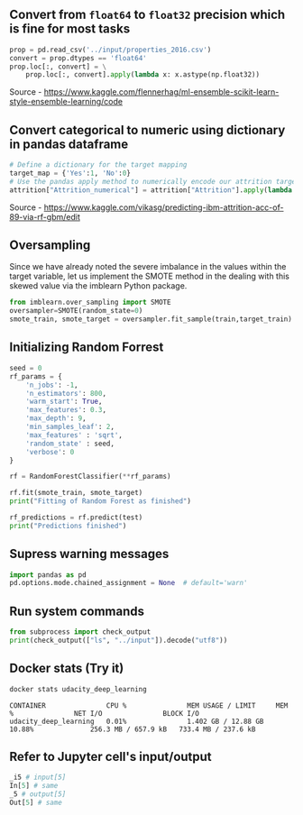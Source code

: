 ## Convert from `float64` to `float32` precision which is fine for most tasks

```py
prop = pd.read_csv('../input/properties_2016.csv')
convert = prop.dtypes == 'float64'
prop.loc[:, convert] = \
    prop.loc[:, convert].apply(lambda x: x.astype(np.float32))
```

Source - https://www.kaggle.com/flennerhag/ml-ensemble-scikit-learn-style-ensemble-learning/code

## Convert categorical to numeric using dictionary in pandas dataframe

```py
# Define a dictionary for the target mapping
target_map = {'Yes':1, 'No':0}
# Use the pandas apply method to numerically encode our attrition target variable
attrition["Attrition_numerical"] = attrition["Attrition"].apply(lambda x: target_map[x])
```
Source - https://www.kaggle.com/vikasg/predicting-ibm-attrition-acc-of-89-via-rf-gbm/edit


## Oversampling 
Since we have already noted the severe imbalance in the values within the target variable, let us implement the SMOTE method in the dealing with this skewed value via the imblearn Python package.
```py
from imblearn.over_sampling import SMOTE
oversampler=SMOTE(random_state=0)
smote_train, smote_target = oversampler.fit_sample(train,target_train)
```

## Initializing Random Forrest 

```py
seed = 0   
rf_params = {
    'n_jobs': -1,
    'n_estimators': 800,
    'warm_start': True, 
    'max_features': 0.3,
    'max_depth': 9,
    'min_samples_leaf': 2,
    'max_features' : 'sqrt',
    'random_state' : seed,
    'verbose': 0
}

rf = RandomForestClassifier(**rf_params)
```

```py
rf.fit(smote_train, smote_target)
print("Fitting of Random Forest as finished")
```

```py
rf_predictions = rf.predict(test)
print("Predictions finished")
```

## Supress warning messages

```py
import pandas as pd
pd.options.mode.chained_assignment = None  # default='warn'
```


## Run system commands 
```py
from subprocess import check_output
print(check_output(["ls", "../input"]).decode("utf8"))
```

## Docker stats (Try it)

```sh
docker stats udacity_deep_learning
```

```
CONTAINER               CPU %               MEM USAGE / LIMIT     MEM %               NET I/O               BLOCK I/O
udacity_deep_learning   0.01%               1.402 GB / 12.88 GB   10.88%              256.3 MB / 657.9 kB   733.4 MB / 237.6 kB
```
## Refer to Jupyter cell's input/output

```py
_i5 # input[5]
In[5] # same
_5 # output[5]
Out[5] # same
```


<!--stackedit_data:
eyJoaXN0b3J5IjpbMTE0MDczMDU2NSwtNjk1ODE2OTMsMTYzOT
c3ODY0MSwtMTk2ODEyMDc2Ml19
-->